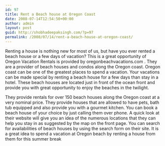 ```yaml
---
id: 97
title: Rent a Beach house at Oregon Coast
date: 2008-07-14T12:54:50+00:00
author: admin
layout: post
guid: http://shobhadeepaksingh.com/?p=97
permalink: /2008/07/14/rent-a-beach-house-at-oregon-coast/
---
```

Renting a house is nothing new for most of us, but have you ever rented a beach house or a few days of vacation? This is a great opportunity of Oregon Vacation Rentals is provided by oregonbeachvacations.com . They are a provider of beach houses and condos along the Oregon coast. Oregon coast can be one of the greatest places to spend a vacation. Your vacations can be made special by renting a beach house for a few days than stay in a hotel. These beach houses are located just in front of the ocean front and provide you with great opportunity to enjoy the beaches in the twilight. 

They provide rentals for over 150 beach houses along the Oregon coast at a very nominal price. They provide houses that are allowed to have pets, bath tub equipped and also provide you with a gourmet kitchen. You can book a beach house of your choice by just calling them over phone. A quick look at their website will give you an idea of the numerous locations that they can help you stay in as suggested by the map on the front page. You can search for availabilities of beach houses by using the search form on their site. It is a great idea to spend a vacation at Oregon beach by renting a house from them for this summer break